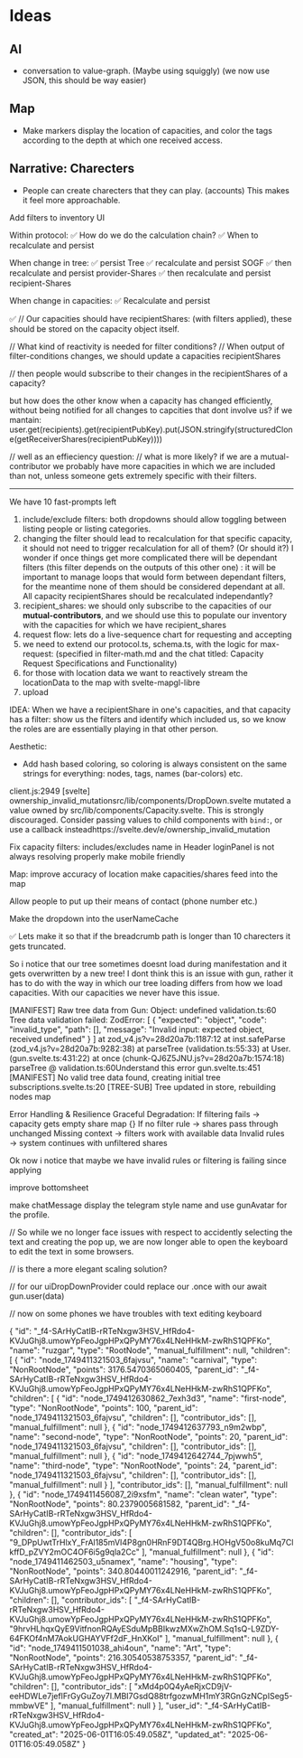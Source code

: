 # Ideas

## AI

- conversation to value-graph. (Maybe using squiggly) (we now use JSON, this should be way easier)

## Map

- Make markers display the location of capacities, and color the tags according to the depth at which one received access.

## Narrative: Charecters

- People can create charecters that they can play. (accounts) This makes it feel more approachable.

Add filters to inventory UI

Within protocol:
✅ How do we do the calculation chain?
✅ When to recalculate and persist

When change in tree:
✅ persist Tree
✅ recalculate and persist SOGF
✅ then recalculate and persist provider-Shares
✅ then recalculate and persist recipient-Shares

When change in capacities:
✅ Recalculate and persist

✅ // Our capacities should have recipientShares: (with filters applied), these should be stored on the capacity object itself.

// What kind of reactivity is needed for filter conditions?
// When output of filter-conditions changes, we should update a capacities recipientShares

// then people would subscribe to their changes in the recipientShares of a capacity?

but how does the other know when a capacity has changed efficiently, without being notified for all changes to capcities that dont involve us? if we mantain:
user.get(recipients).get(recipientPubKey).put(JSON.stringify(structuredClone(getReceiverShares(recipientPubKey))))

// well as an effieciency question:
// what is more likely? if we are a mutual-contributor we probably have more capacities in which we are included than not, unless someone gets extremely specific with their filters.

---

We have 10 fast-prompts left

1. include/exclude filters: both dropdowns should allow toggling between listing people or listing categories.
2. changing the filter should lead to recalculation for that specific capacity, it should not need to trigger recalculation for all of them? (Or should it?) I wonder if once things get more complicated there will be dependant filters (this filter depends on the outputs of this other one) : it will be important to manage loops that would form between dependant filters, for the meantime none of them should be considered dependant at all. All capacity recipientShares should be recalculated independantly?
3. recipient_shares: we should only subscribe to the capacities of our **mutual-contributors**, and we should use this to populate our inventory with the capacities for which we have recipient_shares
4. request flow: lets do a live-sequence chart for requesting and accepting
5. we need to extend our protocol.ts, schema.ts, with the logic for max-request: (specified in filter-math.md and the chat titled: Capacity Request Specifications and Functionality)
6. for those with location data we want to reactively stream the locationData to the map with svelte-mapgl-libre
7. upload

IDEA: When we have a recipientShare in one's capacities, and that capacity has a filter: show us the filters and identify which included us, so we know the roles are are essentially playing in that other person.

Aesthetic:

- Add hash based coloring, so coloring is always consistent on the same strings for everything: nodes, tags, names (bar-colors) etc.

client.js:2949 [svelte] ownership_invalid_mutationsrc/lib/components/DropDown.svelte mutated a value owned by src/lib/components/Capacity.svelte. This is strongly discouraged. Consider passing values to child components with `bind:`, or use a callback insteadhttps://svelte.dev/e/ownership_invalid_mutation

Fix capacity filters: includes/excludes
name in Header loginPanel is not always resolving properly
make mobile friendly

Map:
improve accuracy of location
make capacities/shares feed into the map

Allow people to put up their means of contact (phone number etc.)

Make the dropdown into the userNameCache

✅ Lets make it so that if the breadcrumb path is longer than 10 charecters it gets truncated.

So i notice that our tree sometimes doesnt load during manifestation and it gets overwritten by a new tree! I dont think this is an issue with gun, rather it has to do with the way in which our tree loading differs from how we load capacities. With our capacities we never have this issue.

[MANIFEST] Raw tree data from Gun: Object: undefined
validation.ts:60 Tree data validation failed: ZodError: [
{
"expected": "object",
"code": "invalid_type",
"path": [],
"message": "Invalid input: expected object, received undefined"
}
]
at zod_v4.js?v=28d20a7b:1187:12
at inst.safeParse (zod_v4.js?v=28d20a7b:9282:38)
at parseTree (validation.ts:55:33)
at User.<anonymous> (gun.svelte.ts:431:22)
at once (chunk-QJ6Z5JNU.js?v=28d20a7b:1574:18)
parseTree @ validation.ts:60Understand this error
gun.svelte.ts:451 [MANIFEST] No valid tree data found, creating initial tree
subscriptions.svelte.ts:20 [TREE-SUB] Tree updated in store, rebuilding nodes map

Error Handling & Resilience
Graceful Degradation:
If filtering fails → capacity gets empty share map {}
If no filter rule → shares pass through unchanged
Missing context → filters work with available data
Invalid rules → system continues with unfiltered shares

Ok now i notice that maybe we have invalid rules or filtering is failing since applying

improve bottomsheet

make chatMessage display the telegram style name and use gunAvatar for the profile.



// So while we no longer face issues with respect to accidently selecting the text and creating the pop up, we are now longer able to open the keyboard to edit the text in some browsers. 

// is there a more elegant scaling solution?

// for our uiDropDownProvider could replace our .once with our await gun.user(data)

// now on some phones we have troubles with text editing keyboard

{
  "id": "_f4-SArHyCatIB-rRTeNxgw3HSV_HfRdo4-KVJuGhj8.umowYpFeoJgpHPxQPyMY76x4LNeHHkM-zwRhS1QPFKo",
  "name": "ruzgar",
  "type": "RootNode",
  "manual_fulfillment": null,
  "children": [
    {
      "id": "node_1749411321503_6fajvsu",
      "name": "carnival",
      "type": "NonRootNode",
      "points": 3176.5470365060405,
      "parent_id": "_f4-SArHyCatIB-rRTeNxgw3HSV_HfRdo4-KVJuGhj8.umowYpFeoJgpHPxQPyMY76x4LNeHHkM-zwRhS1QPFKo",
      "children": [
        {
          "id": "node_1749412630862_7exh3d3",
          "name": "first-node",
          "type": "NonRootNode",
          "points": 100,
          "parent_id": "node_1749411321503_6fajvsu",
          "children": [],
          "contributor_ids": [],
          "manual_fulfillment": null
        },
        {
          "id": "node_1749412637793_n9m2wbp",
          "name": "second-node",
          "type": "NonRootNode",
          "points": 20,
          "parent_id": "node_1749411321503_6fajvsu",
          "children": [],
          "contributor_ids": [],
          "manual_fulfillment": null
        },
        {
          "id": "node_1749412642744_7pjwwh5",
          "name": "third-node",
          "type": "NonRootNode",
          "points": 24,
          "parent_id": "node_1749411321503_6fajvsu",
          "children": [],
          "contributor_ids": [],
          "manual_fulfillment": null
        }
      ],
      "contributor_ids": [],
      "manual_fulfillment": null
    },
    {
      "id": "node_1749411456087_2i9xsfm",
      "name": "clean water",
      "type": "NonRootNode",
      "points": 80.2379005681582,
      "parent_id": "_f4-SArHyCatIB-rRTeNxgw3HSV_HfRdo4-KVJuGhj8.umowYpFeoJgpHPxQPyMY76x4LNeHHkM-zwRhS1QPFKo",
      "children": [],
      "contributor_ids": [
        "9_DPpUwtTrHlxY_FrAl185mVI4P8gn0HRnF9DT4QBrg.HOHgV50o8kuMq7ClkffD_pZVY2mOC4OF6i5g9qla2Cc"
      ],
      "manual_fulfillment": null
    },
    {
      "id": "node_1749411462503_u5namex",
      "name": "housing",
      "type": "NonRootNode",
      "points": 340.80440011242916,
      "parent_id": "_f4-SArHyCatIB-rRTeNxgw3HSV_HfRdo4-KVJuGhj8.umowYpFeoJgpHPxQPyMY76x4LNeHHkM-zwRhS1QPFKo",
      "children": [],
      "contributor_ids": [
        "_f4-SArHyCatIB-rRTeNxgw3HSV_HfRdo4-KVJuGhj8.umowYpFeoJgpHPxQPyMY76x4LNeHHkM-zwRhS1QPFKo",
        "9hrvHLhqxQyE9VitfnonRQAyESduMpBBIkwzMXwZhOM.Sq1sQ-L9ZDY-64FKOf4nM7AokUGHAYVFf2dF_HnXKoI"
      ],
      "manual_fulfillment": null
    },
    {
      "id": "node_1749411501038_ahi4oun",
      "name": "Art",
      "type": "NonRootNode",
      "points": 216.30540538753357,
      "parent_id": "_f4-SArHyCatIB-rRTeNxgw3HSV_HfRdo4-KVJuGhj8.umowYpFeoJgpHPxQPyMY76x4LNeHHkM-zwRhS1QPFKo",
      "children": [],
      "contributor_ids": [
        "xMd4p0Q4yAeRjxCD9jV-eeHDWLe7jefIFrGyGuZoy7I.MBI7GsdQ88trfgozwMH1mY3RGnGzNCpISeg5-mmbwVE"
      ],
      "manual_fulfillment": null
    }
  ],
  "user_id": "_f4-SArHyCatIB-rRTeNxgw3HSV_HfRdo4-KVJuGhj8.umowYpFeoJgpHPxQPyMY76x4LNeHHkM-zwRhS1QPFKo",
  "created_at": "2025-06-01T16:05:49.058Z",
  "updated_at": "2025-06-01T16:05:49.058Z"
}